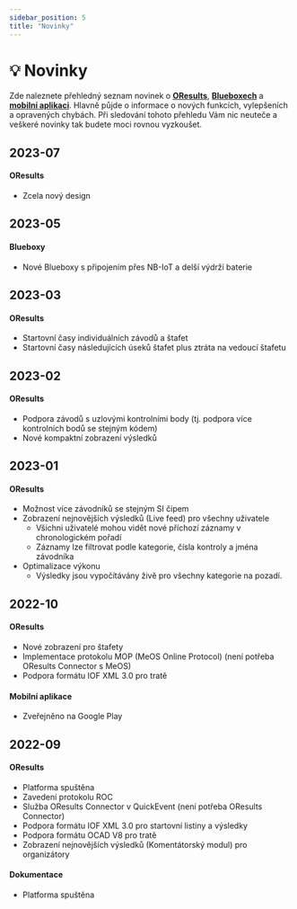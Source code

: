 ```yaml
---
sidebar_position: 5
title: "Novinky"
---
```


# 💡 Novinky

Zde naleznete přehledný seznam novinek o **[OResults](https://oresults.eu/)**, **[Blueboxech](./blueboxes/bluebox-units.md)** a **[mobilní aplikaci](./tutorials/bluebox-mobile.md)**. Hlavně půjde o informace o nových funkcích, vylepšeních a opravených chybách. Při sledování tohoto přehledu Vám nic neuteče a veškeré novinky tak budete moci rovnou vyzkoušet.

## 2023-07

#### OResults

- Zcela nový design

## 2023-05

#### Blueboxy

- Nové Blueboxy s připojením přes NB-IoT a delší výdrží baterie

## 2023-03

#### OResults

- Startovní časy individuálních závodů a štafet
- Startovní časy následujících úseků štafet plus ztráta na vedoucí štafetu

## 2023-02

#### OResults

- Podpora závodů s uzlovými kontrolními body (tj. podpora více kontrolních bodů se stejným kódem)
- Nové kompaktní zobrazení výsledků

## 2023-01

#### OResults

- Možnost více závodníků se stejným SI čipem
- Zobrazení nejnovějších výsledků (Live feed) pro všechny uživatele
    - Všichni uživatelé mohou vidět nové příchozí záznamy v chronologickém pořadí
    - Záznamy lze filtrovat podle kategorie, čísla kontroly a jména závodníka
- Optimalizace výkonu
   - Výsledky jsou vypočítávány živě pro všechny kategorie na pozadí.

## 2022-10

#### OResults

- Nové zobrazení pro štafety
- Implementace protokolu MOP (MeOS Online Protocol) (není potřeba OResults Connector s MeOS)
- Podpora formátu IOF XML 3.0 pro tratě

#### Mobilní aplikace

- Zveřejněno na Google Play

## 2022-09

#### OResults

- Platforma spuštěna
- Zavedení protokolu ROC
- Služba OResults Connector v QuickEvent (není potřeba OResults Connector)
- Podpora formátu IOF XML 3.0 pro startovní listiny a výsledky
- Podpora formátu OCAD V8 pro tratě
- Zobrazení nejnovějších výsledků (Komentátorský modul) pro organizátory

#### Dokumentace
- Platforma spuštěna